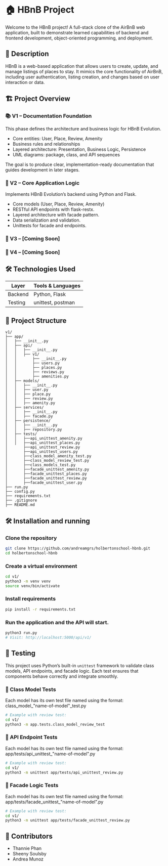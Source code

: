 # 🏠 HBnB Project

Welcome to the HBnB project! A full-stack clone of the AirBnB web application, built to demonstrate learned capabilities of backend and frontend development, object-oriented programming, and deployment.

## 📖 Description

HBnB is a web-based application that allows users to create, update, and manage listings of places to stay. It mimics the core functionality of AirBnB, including user authentication, listing creation, and changes based on user interaction or data.

## 🏗️ Project Overview

### 📚 V1 – Documentation Foundation

This phase defines the architecture and business logic for HBnB Evolution.

- Core entities: User, Place, Review, Amenity
- Business rules and relationships
- Layered architecture: Presentation, Business Logic, Persistence
- UML diagrams: package, class, and API sequences

The goal is to produce clear, implementation-ready documentation that guides development in later stages.


### 🧩 V2 – Core Application Logic

Implements HBnB Evolution’s backend using Python and Flask.

- Core models (User, Place, Review, Amenity)
- RESTful API endpoints with flask-restx.
- Layered architecture with facade pattern.
- Data serialization and validation.
- Unittests for facade and endpoints.


### 🚧 V3 – [Coming Soon]

### 🚀 V4 – [Coming Soon]

## 🛠 Technologies Used

| Layer        | Tools & Languages             |
|--------------|-------------------------------|
| Backend      | Python, Flask                 |
| Testing      | unittest, postman             |

## 📁 Project Structure

    v1/
    ├── app/
    │   ├── __init__.py
    │   ├── api/
    │   │   ├── __init__.py
    │   │   ├── v1/
    │   │       ├── __init__.py
    │   │       ├── users.py
    │   │       ├── places.py
    │   │       ├── reviews.py
    │   │       ├── amenities.py
    │   ├── models/
    │   │   ├── __init__.py
    │   │   ├── user.py
    │   │   ├── place.py
    │   │   ├── review.py
    │   │   ├── amenity.py
    │   ├── services/
    │   │   ├── __init__.py
    │   │   ├── facade.py
    │   ├── persistence/
    │   │   ├── __init__.py
    │   │   ├── repository.py
    │   ├── tests/
    │   │   ├──api_unittest_amenity.py
    │   │   ├──api_unittest_places.py
    │       ├──api_unittest_review.py
    │       ├──api_unittest_users.py
    │       ├──class_model_amenity_test.py
    │       ├──class_model_review_test.py
    │       ├──class_models_test.py
    │       ├──facade_unittest_amenity.py
    │       ├──facade_unittest_places.py
    │       ├──facade_unittest_review.py
    │       ├──facade_unittest_user.py
    ├── run.py
    ├── config.py
    ├── requirements.txt
    ├── .gitignore
    ├── README.md

## 🛠 Installation and running

### Clone the repository
```bash
git clone https://github.com/andreamgrs/holbertonschool-hbnb.git
cd holbertonschool-hbnb
```
### Create a virtual environment 
```bash
cd v1/
python3 -m venv venv
source venv/bin/activate
```
### Install requirements
```bash
pip install -r requirements.txt
```
### Run the application and the API will start.
```bash
python3 run.py
# Visit: http://localhost:5000/api/v1/
```

## 🧪 Testing

This project uses Python’s built-in `unittest` framework to validate class models, API endpoints, and facade logic. Each test ensures that components behave correctly and integrate smoothly.

### 🔹 Class Model Tests

Each model has its own test file named using the format: class_model_"name-of-model"_test.py
```bash
# Example with review test:
cd v1/
python3 -m app.tests.class_model_review_test
```

### 🔹 API Endpoint Tests

Each model has its own test file named using the format: app/tests/api_unittest_"name-of-model".py
```bash
# Example with review test:
cd v1/
python3 -m unittest app/tests/api_unittest_review.py
```

### 🔹 Facade Logic Tests

Each model has its own test file named using the format: app/tests/facade_unittest_"name-of-model".py
```bash
# Example with review test:
cd v1/
python3 -m unittest app/tests/facade_unittest_review.py
```


## 👥 Contributors
- Thannie Phan
- Sheeny Soulsby
- Andrea Munoz